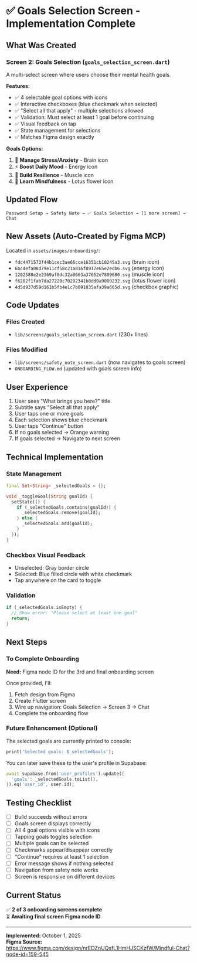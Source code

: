 # ✅ Goals Selection Screen - Implementation Complete

## What Was Created

### Screen 2: Goals Selection (`goals_selection_screen.dart`)

A multi-select screen where users choose their mental health goals.

**Features:**
- ✅ 4 selectable goal options with icons
- ✅ Interactive checkboxes (blue checkmark when selected)
- ✅ "Select all that apply" - multiple selections allowed
- ✅ Validation: Must select at least 1 goal before continuing
- ✅ Visual feedback on tap
- ✅ State management for selections
- ✅ Matches Figma design exactly

**Goals Options:**
1. 🧠 **Manage Stress/Anxiety** - Brain icon
2. ⚡ **Boost Daily Mood** - Energy icon
3. 💪 **Build Resilience** - Muscle icon
4. 🪷 **Learn Mindfulness** - Lotus flower icon

## Updated Flow

```
Password Setup → Safety Note → ✅ Goals Selection → [1 more screen] → Chat
```

## New Assets (Auto-Created by Figma MCP)

Located in `assets/images/onboarding/`:
- `fdc4471573f44b1cec3ae66cce16351cb10245a3.svg` (brain icon)
- `6bc4efa08d79e11cf58c21a816f8917e65e2edb6.svg` (energy icon)
- `1202588e2e2369af0dc32a8663a37652e7809680.svg` (muscle icon)
- `f6202f1fab7da27220c70292341b8dd0a9089232.svg` (lotus flower icon)
- `4d5d937d59d161b5fb4e1c7b091035afa39a665d.svg` (checkbox graphic)

## Code Updates

### Files Created
- `lib/screens/goals_selection_screen.dart` (230+ lines)

### Files Modified
- `lib/screens/safety_note_screen.dart` (now navigates to goals screen)
- `ONBOARDING_FLOW.md` (updated with goals screen info)

## User Experience

1. User sees "What brings you here?" title
2. Subtitle says "Select all that apply"
3. User taps one or more goals
4. Each selection shows blue checkmark
5. User taps "Continue" button
6. If no goals selected → Orange warning
7. If goals selected → Navigate to next screen

## Technical Implementation

### State Management
```dart
final Set<String> _selectedGoals = {};

void _toggleGoal(String goalId) {
  setState(() {
    if (_selectedGoals.contains(goalId)) {
      _selectedGoals.remove(goalId);
    } else {
      _selectedGoals.add(goalId);
    }
  });
}
```

### Checkbox Visual Feedback
- Unselected: Gray border circle
- Selected: Blue filled circle with white checkmark
- Tap anywhere on the card to toggle

### Validation
```dart
if (_selectedGoals.isEmpty) {
  // Show error: "Please select at least one goal"
  return;
}
```

## Next Steps

### To Complete Onboarding

**Need:** Figma node ID for the 3rd and final onboarding screen

Once provided, I'll:
1. Fetch design from Figma
2. Create Flutter screen
3. Wire up navigation: Goals Selection → Screen 3 → Chat
4. Complete the onboarding flow

### Future Enhancement (Optional)

The selected goals are currently printed to console:
```dart
print('Selected goals: $_selectedGoals');
```

You can later save these to the user's profile in Supabase:
```dart
await supabase.from('user_profiles').update({
  'goals': _selectedGoals.toList(),
}).eq('user_id', user.id);
```

## Testing Checklist

- [ ] Build succeeds without errors
- [ ] Goals screen displays correctly
- [ ] All 4 goal options visible with icons
- [ ] Tapping goals toggles selection
- [ ] Multiple goals can be selected
- [ ] Checkmarks appear/disappear correctly
- [ ] "Continue" requires at least 1 selection
- [ ] Error message shows if nothing selected
- [ ] Navigation from safety note works
- [ ] Screen is responsive on different devices

## Current Status

✅ **2 of 3 onboarding screens complete**  
⏳ **Awaiting final screen Figma node ID**

---

**Implemented:** October 1, 2025  
**Figma Source:** https://www.figma.com/design/nrEDZnUQsfL1HmHJSCKzfW/Mindful-Chat?node-id=159-545
